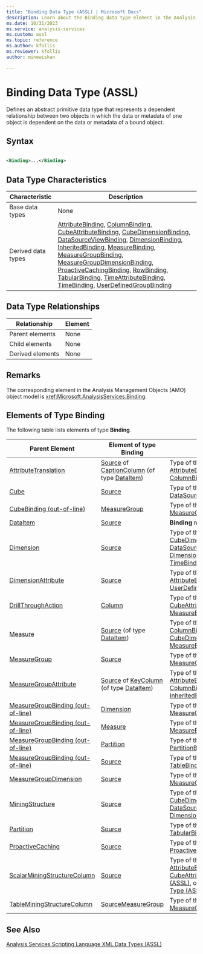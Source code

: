```yaml
---
title: "Binding Data Type (ASSL) | Microsoft Docs"
description: Learn about the Binding data type element in the Analysis Services Scripting Language (ASSL) schema.
ms.date: 10/31/2023
ms.service: analysis-services
ms.custom: assl
ms.topic: reference
ms.author: kfollis
ms.reviewer: kfollis
author: minewiskan

---
```

# Binding Data Type (ASSL)

  Defines an abstract primitive data type that represents a dependent relationship between two objects in which the data or metadata of one object is dependent on the data or metadata of a bound object.  
  
## Syntax  
  
```xml  
  
<Binding>...</Binding>  
```  
  
## Data Type Characteristics  
  
|Characteristic|Description|  
|--------------------|-----------------|  
|Base data types|None|  
|Derived data types|[AttributeBinding](attributebinding-data-type-assl.md), [ColumnBinding](columnbinding-data-type-assl.md), [CubeAttributeBinding](cubeattributebinding-data-type-assl.md), [CubeDimensionBinding](cubedimensionbinding-data-type-assl.md), [DataSourceViewBinding](datasourceviewbinding-data-type-assl.md), [DimensionBinding](dimensionbinding-data-type-assl.md), [InheritedBinding](inheritedbinding-data-type-assl.md), [MeasureBinding](measurebinding-data-type-assl.md), [MeasureGroupBinding](measuregroupbinding-data-type-assl.md), [MeasureGroupDimensionBinding](measuregroupdimensionbinding-data-type-assl.md), [ProactiveCachingBinding](proactivecachingbinding-data-type-assl.md), [RowBinding](rowbinding-data-type-assl.md), [TabularBinding](tabularbinding-data-type-assl.md), [TimeAttributeBinding](timeattributebinding-data-type-assl.md), [TimeBinding](timebinding-data-type-assl.md), [UserDefinedGroupBinding](userdefinedgroupbinding-data-type-assl.md)|  
  
## Data Type Relationships  
  
|Relationship|Element|  
|------------------|-------------|  
|Parent elements|None|  
|Child elements|None|  
|Derived elements|None|  
  
## Remarks  
 The corresponding element in the Analysis Management Objects (AMO) object model is <xref:Microsoft.AnalysisServices.Binding>.  

  
## Elements of Type Binding  
 The following table lists elements of type **Binding**.  
  
|Parent Element|Element of type **Binding**|Comments|  
|--------------------|---------------------------------|--------------|  
|[AttributeTranslation](attributetranslation-data-type-assl.md)|[Source](../properties/source-element-binding-assl.md) of [CaptionColumn](../objects/captioncolumn-element-assl.md) (of type [DataItem](dataitem-data-type-assl.md))|Type of the **Binding** must be [AttributeBinding](attributebinding-data-type-assl.md) or [ColumnBinding](columnbinding-data-type-assl.md)|  
|[Cube](../objects/cube-element-assl.md)|[Source](../properties/source-element-binding-assl.md)|Type of the **Binding** must be [DataSourceViewBinding](datasourceviewbinding-data-type-assl.md)|  
|[CubeBinding (out-of-line)](cubebinding-data-type-out-of-line-assl.md)|[MeasureGroup](../objects/measuregroup-element-assl.md)|Type of the **Binding** must be [MeasureGroupBinding](measuregroupbinding-data-type-assl.md)|  
|[DataItem](dataitem-data-type-assl.md)|[Source](../properties/source-element-binding-assl.md)|**Binding** may be of any type|  
|[Dimension](../objects/dimension-element-assl.md)|[Source](../properties/source-element-binding-assl.md)|Type of the **Binding** must be [CubeDimensionBinding](cubedimensionbinding-data-type-assl.md), [DataSourceViewBinding](datasourceviewbinding-data-type-assl.md), [DimensionBinding](dimensionbinding-data-type-assl.md), or [TimeBinding](timebinding-data-type-assl.md)|  
|[DimensionAttribute](dimensionattribute-data-type-assl.md)|[Source](../properties/source-element-binding-assl.md)|Type of the **Binding** must be [AttributeBinding](attributebinding-data-type-assl.md) or [UserDefinedGroupBinding](userdefinedgroupbinding-data-type-assl.md)|  
|[DrillThroughAction](drillthroughaction-data-type-assl.md)|[Column](../objects/column-element-assl.md)|Type of the **Binding** must be [CubeAttributeBinding](cubeattributebinding-data-type-assl.md) or [MeasureBinding](measurebinding-data-type-assl.md)|  
|[Measure](../objects/measure-element-assl.md)|[Source](../properties/source-element-binding-assl.md) (of type [DataItem](dataitem-data-type-assl.md))|Type of the **Binding** must be [ColumnBinding](columnbinding-data-type-assl.md), [CubeDimensionBinding](cubedimensionbinding-data-type-assl.md), [MeasureBinding](measurebinding-data-type-assl.md), or [RowBinding](rowbinding-data-type-assl.md)|  
|[MeasureGroup](../objects/measuregroup-element-assl.md)|[Source](../properties/source-element-binding-assl.md)|Type of the **Binding** must be [MeasureGroupBinding](measuregroupbinding-data-type-assl.md)|  
|[MeasureGroupAttribute](measuregroupattribute-data-type-assl.md)|[Source](../properties/source-element-binding-assl.md) of [KeyColumn](../objects/keycolumn-element-assl.md) (of type [DataItem](dataitem-data-type-assl.md))|Type of the **Binding** must be [AttributeBinding](attributebinding-data-type-assl.md) or [ColumnBinding](columnbinding-data-type-assl.md), or [InheritedBinding](inheritedbinding-data-type-assl.md)|  
|[MeasureGroupBinding (out-of-line)](measuregroupbinding-data-type-out-of-line-assl.md)|[Dimension](../objects/dimension-element-assl.md)|Type of the **Binding** must be [MeasureGroupDimensionBinding](measuregroupdimensionbinding-data-type-assl.md)|  
|[MeasureGroupBinding (out-of-line)](measuregroupbinding-data-type-out-of-line-assl.md)|[Measure](../objects/measure-element-assl.md)|Type of the **Binding** must be [MeasureBinding](measurebinding-data-type-assl.md)|  
|[MeasureGroupBinding (out-of-line)](measuregroupbinding-data-type-out-of-line-assl.md)|[Partition](../objects/partition-element-assl.md)|Type of the **Binding** must be [PartitionBinding](partitionbinding-data-type-assl.md)|  
|[MeasureGroupBinding (out-of-line)](measuregroupbinding-data-type-out-of-line-assl.md)|[Source](../properties/source-element-binding-assl.md)|Type of the **Binding** must be [TableBinding](tablebinding-data-type-assl.md)|  
|[MeasureGroupDimension](measuregroupdimension-data-type-assl.md)|[Source](../properties/source-element-binding-assl.md)|Type of the **Binding** must be [MeasureGroupDimensionBinding](measuregroupdimensionbinding-data-type-assl.md)|  
|[MiningStructure](../objects/miningstructure-element-assl.md)|[Source](../properties/source-element-binding-assl.md)|Type of the **Binding** must be [CubeDimensionBinding](cubedimensionbinding-data-type-assl.md), [DataSourceViewBinding](datasourceviewbinding-data-type-assl.md), or [DimensionBinding](dimensionbinding-data-type-assl.md)|  
|[Partition](../objects/partition-element-assl.md)|[Source](../properties/source-element-binding-assl.md)|Type of the **Binding** must be [TabularBinding](tabularbinding-data-type-assl.md)|  
|[ProactiveCaching](../objects/proactivecaching-element-assl.md)|[Source](../properties/source-element-binding-assl.md)|Type of the **Binding** must be [ProactiveCachingBinding](proactivecachingbinding-data-type-assl.md)|  
|[ScalarMiningStructureColumn](scalarminingstructurecolumn-data-type-assl.md)|[Source](../properties/source-element-binding-assl.md)|Type of the **Binding** must be [AttributeBinding](attributebinding-data-type-assl.md), [CubeAttributeBinding Data Type &#40;ASSL&#41;](cubeattributebinding-data-type-assl.md), or [MeasureBinding Data Type &#40;ASSL&#41;](measurebinding-data-type-assl.md)|  
|[TableMiningStructureColumn](tableminingstructurecolumn-data-type-assl.md)|[SourceMeasureGroup](../objects/sourcemeasuregroup-element-assl.md)|Type of the **Binding** must be [MeasureGroupBinding](measuregroupbinding-data-type-assl.md)|  
  
## See Also  
 [Analysis Services Scripting Language XML Data Types &#40;ASSL&#41;](analysis-services-scripting-language-xml-data-types-assl.md)  
  
  
